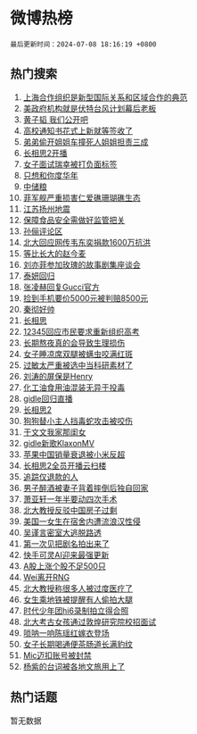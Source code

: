 # 微博热榜

`最后更新时间：2024-07-08 18:16:19 +0800`

## 热门搜索

1. [上海合作组织是新型国际关系和区域合作的典范](https://m.weibo.cn/search?containerid=100103type%3D1%26t%3D10%26q%3D%23%E4%B8%8A%E6%B5%B7%E5%90%88%E4%BD%9C%E7%BB%84%E7%BB%87%E6%98%AF%E6%96%B0%E5%9E%8B%E5%9B%BD%E9%99%85%E5%85%B3%E7%B3%BB%E5%92%8C%E5%8C%BA%E5%9F%9F%E5%90%88%E4%BD%9C%E7%9A%84%E5%85%B8%E8%8C%83%23&stream_entry_id=51&isnewpage=1&extparam=seat%3D1%26pos%3D0%26filter_type%3Drealtimehot%26stream_entry_id%3D51%26dgr%3D0%26q%3D%2523%25E4%25B8%258A%25E6%25B5%25B7%25E5%2590%2588%25E4%25BD%259C%25E7%25BB%2584%25E7%25BB%2587%25E6%2598%25AF%25E6%2596%25B0%25E5%259E%258B%25E5%259B%25BD%25E9%2599%2585%25E5%2585%25B3%25E7%25B3%25BB%25E5%2592%258C%25E5%258C%25BA%25E5%259F%259F%25E5%2590%2588%25E4%25BD%259C%25E7%259A%2584%25E5%2585%25B8%25E8%258C%2583%2523%26c_type%3D51%26cate%3D10103%26display_time%3D1720433778%26pre_seqid%3D17204337781770728275)
1. [美政府机构就是伏特台风计划幕后老板](https://m.weibo.cn/search?containerid=100103type%3D1%26t%3D10%26q%3D%23%E7%BE%8E%E6%94%BF%E5%BA%9C%E6%9C%BA%E6%9E%84%E5%B0%B1%E6%98%AF%E4%BC%8F%E7%89%B9%E5%8F%B0%E9%A3%8E%E8%AE%A1%E5%88%92%E5%B9%95%E5%90%8E%E8%80%81%E6%9D%BF%23&stream_entry_id=31&isnewpage=1&extparam=seat%3D1%26flag%3D1%26filter_type%3Drealtimehot%26c_type%3D31%26lcate%3D5001%26cate%3D5001%26realpos%3D1%26q%3D%2523%25E7%25BE%258E%25E6%2594%25BF%25E5%25BA%259C%25E6%259C%25BA%25E6%259E%2584%25E5%25B0%25B1%25E6%2598%25AF%25E4%25BC%258F%25E7%2589%25B9%25E5%258F%25B0%25E9%25A3%258E%25E8%25AE%25A1%25E5%2588%2592%25E5%25B9%2595%25E5%2590%258E%25E8%2580%2581%25E6%259D%25BF%2523%26dgr%3D0%26band_rank%3D1%26pos%3D0%26stream_entry_id%3D31%26display_time%3D1720433778%26pre_seqid%3D17204337781770728275)
1. [黄子韬 我们公开吧](https://m.weibo.cn/search?containerid=100103type%3D1%26t%3D10%26q%3D%E9%BB%84%E5%AD%90%E9%9F%AC+%E6%88%91%E4%BB%AC%E5%85%AC%E5%BC%80%E5%90%A7&stream_entry_id=31&isnewpage=1&extparam=seat%3D1%26flag%3D2%26filter_type%3Drealtimehot%26c_type%3D31%26lcate%3D5001%26cate%3D5001%26realpos%3D2%26q%3D%25E9%25BB%2584%25E5%25AD%2590%25E9%259F%25AC%2520%25E6%2588%2591%25E4%25BB%25AC%25E5%2585%25AC%25E5%25BC%2580%25E5%2590%25A7%26dgr%3D0%26band_rank%3D2%26pos%3D1%26stream_entry_id%3D31%26display_time%3D1720433778%26pre_seqid%3D17204337781770728275)
1. [高校通知书花式上新就等签收了](https://m.weibo.cn/search?containerid=100103type%3D1%26t%3D10%26q%3D%23%E9%AB%98%E6%A0%A1%E9%80%9A%E7%9F%A5%E4%B9%A6%E8%8A%B1%E5%BC%8F%E4%B8%8A%E6%96%B0%E5%B0%B1%E7%AD%89%E7%AD%BE%E6%94%B6%E4%BA%86%23&stream_entry_id=31&isnewpage=1&extparam=seat%3D1%26flag%3D0%26filter_type%3Drealtimehot%26c_type%3D31%26lcate%3D5001%26cate%3D5001%26realpos%3D3%26q%3D%2523%25E9%25AB%2598%25E6%25A0%25A1%25E9%2580%259A%25E7%259F%25A5%25E4%25B9%25A6%25E8%258A%25B1%25E5%25BC%258F%25E4%25B8%258A%25E6%2596%25B0%25E5%25B0%25B1%25E7%25AD%2589%25E7%25AD%25BE%25E6%2594%25B6%25E4%25BA%2586%2523%26dgr%3D0%26band_rank%3D3%26pos%3D2%26stream_entry_id%3D31%26display_time%3D1720433778%26pre_seqid%3D17204337781770728275)
1. [弟弟偷开姐姐车撞死人姐姐担责三成](https://m.weibo.cn/search?containerid=100103type%3D1%26t%3D10%26q%3D%23%E5%BC%9F%E5%BC%9F%E5%81%B7%E5%BC%80%E5%A7%90%E5%A7%90%E8%BD%A6%E6%92%9E%E6%AD%BB%E4%BA%BA%E5%A7%90%E5%A7%90%E6%8B%85%E8%B4%A3%E4%B8%89%E6%88%90%23&stream_entry_id=31&isnewpage=1&extparam=seat%3D1%26flag%3D1%26filter_type%3Drealtimehot%26c_type%3D31%26lcate%3D5001%26cate%3D5001%26realpos%3D4%26q%3D%2523%25E5%25BC%259F%25E5%25BC%259F%25E5%2581%25B7%25E5%25BC%2580%25E5%25A7%2590%25E5%25A7%2590%25E8%25BD%25A6%25E6%2592%259E%25E6%25AD%25BB%25E4%25BA%25BA%25E5%25A7%2590%25E5%25A7%2590%25E6%258B%2585%25E8%25B4%25A3%25E4%25B8%2589%25E6%2588%2590%2523%26dgr%3D0%26band_rank%3D4%26pos%3D3%26stream_entry_id%3D31%26display_time%3D1720433778%26pre_seqid%3D17204337781770728275)
1. [长相思2开播](https://m.weibo.cn/search?containerid=100103type%3D1%26t%3D10%26q%3D%E9%95%BF%E7%9B%B8%E6%80%9D2%E5%BC%80%E6%92%AD&stream_entry_id=31&isnewpage=1&extparam=seat%3D1%26flag%3D1%26filter_type%3Drealtimehot%26c_type%3D31%26lcate%3D5001%26cate%3D5001%26realpos%3D5%26q%3D%25E9%2595%25BF%25E7%259B%25B8%25E6%2580%259D2%25E5%25BC%2580%25E6%2592%25AD%26dgr%3D0%26band_rank%3D5%26pos%3D4%26stream_entry_id%3D31%26display_time%3D1720433778%26pre_seqid%3D17204337781770728275)
1. [女子面试瑞幸被打负面标签](https://m.weibo.cn/search?containerid=100103type%3D1%26t%3D10%26q%3D%23%E5%A5%B3%E5%AD%90%E9%9D%A2%E8%AF%95%E7%91%9E%E5%B9%B8%E8%A2%AB%E6%89%93%E8%B4%9F%E9%9D%A2%E6%A0%87%E7%AD%BE%23&stream_entry_id=31&isnewpage=1&extparam=seat%3D1%26flag%3D2%26filter_type%3Drealtimehot%26c_type%3D31%26lcate%3D5001%26cate%3D5001%26realpos%3D6%26q%3D%2523%25E5%25A5%25B3%25E5%25AD%2590%25E9%259D%25A2%25E8%25AF%2595%25E7%2591%259E%25E5%25B9%25B8%25E8%25A2%25AB%25E6%2589%2593%25E8%25B4%259F%25E9%259D%25A2%25E6%25A0%2587%25E7%25AD%25BE%2523%26dgr%3D0%26band_rank%3D6%26pos%3D5%26stream_entry_id%3D31%26display_time%3D1720433778%26pre_seqid%3D17204337781770728275)
1. [只想和你度华年](https://m.weibo.cn/search?containerid=100103type%3D1%26t%3D10%26q%3D%23%E5%8F%AA%E6%83%B3%E5%92%8C%E4%BD%A0%E5%BA%A6%E5%8D%8E%E5%B9%B4%23&stream_entry_id=31&isnewpage=1&extparam=seat%3D1%26filter_type%3Drealtimehot%26c_type%3D31%26lcate%3D5001%26cate%3D5001%26is_ad_pos%3D1%26adid%3D245337%26stream_entry_id%3D31%26dgr%3D0%26band_rank%3D7%26pos%3D6%26q%3D%2523%25E5%258F%25AA%25E6%2583%25B3%25E5%2592%258C%25E4%25BD%25A0%25E5%25BA%25A6%25E5%258D%258E%25E5%25B9%25B4%2523%26display_time%3D1720433778%26pre_seqid%3D17204337781770728275)
1. [中储粮](https://m.weibo.cn/search?containerid=100103type%3D1%26t%3D10%26q%3D%E4%B8%AD%E5%82%A8%E7%B2%AE&stream_entry_id=31&isnewpage=1&extparam=seat%3D1%26flag%3D16%26filter_type%3Drealtimehot%26c_type%3D31%26lcate%3D5001%26cate%3D5001%26realpos%3D7%26q%3D%25E4%25B8%25AD%25E5%2582%25A8%25E7%25B2%25AE%26dgr%3D0%26band_rank%3D7%26pos%3D7%26stream_entry_id%3D31%26display_time%3D1720433778%26pre_seqid%3D17204337781770728275)
1. [菲军舰严重损害仁爱礁珊瑚礁生态](https://m.weibo.cn/search?containerid=100103type%3D1%26t%3D10%26q%3D%23%E8%8F%B2%E5%86%9B%E8%88%B0%E4%B8%A5%E9%87%8D%E6%8D%9F%E5%AE%B3%E4%BB%81%E7%88%B1%E7%A4%81%E7%8F%8A%E7%91%9A%E7%A4%81%E7%94%9F%E6%80%81%23&stream_entry_id=31&isnewpage=1&extparam=seat%3D1%26flag%3D1%26filter_type%3Drealtimehot%26c_type%3D31%26lcate%3D5001%26cate%3D5001%26realpos%3D8%26q%3D%2523%25E8%258F%25B2%25E5%2586%259B%25E8%2588%25B0%25E4%25B8%25A5%25E9%2587%258D%25E6%258D%259F%25E5%25AE%25B3%25E4%25BB%2581%25E7%2588%25B1%25E7%25A4%2581%25E7%258F%258A%25E7%2591%259A%25E7%25A4%2581%25E7%2594%259F%25E6%2580%2581%2523%26dgr%3D0%26band_rank%3D8%26pos%3D8%26stream_entry_id%3D31%26display_time%3D1720433778%26pre_seqid%3D17204337781770728275)
1. [江苏扬州地震](https://m.weibo.cn/search?containerid=100103type%3D1%26t%3D10%26q%3D%E6%B1%9F%E8%8B%8F%E6%89%AC%E5%B7%9E%E5%9C%B0%E9%9C%87&stream_entry_id=31&isnewpage=1&extparam=seat%3D1%26flag%3D0%26filter_type%3Drealtimehot%26c_type%3D31%26lcate%3D5001%26cate%3D5001%26realpos%3D9%26q%3D%25E6%25B1%259F%25E8%258B%258F%25E6%2589%25AC%25E5%25B7%259E%25E5%259C%25B0%25E9%259C%2587%26dgr%3D0%26band_rank%3D9%26pos%3D9%26stream_entry_id%3D31%26display_time%3D1720433778%26pre_seqid%3D17204337781770728275)
1. [保障食品安全需做好监管把关](https://m.weibo.cn/search?containerid=100103type%3D1%26t%3D10%26q%3D%23%E4%BF%9D%E9%9A%9C%E9%A3%9F%E5%93%81%E5%AE%89%E5%85%A8%E9%9C%80%E5%81%9A%E5%A5%BD%E7%9B%91%E7%AE%A1%E6%8A%8A%E5%85%B3%23&stream_entry_id=31&isnewpage=1&extparam=seat%3D1%26flag%3D1%26filter_type%3Drealtimehot%26c_type%3D31%26lcate%3D5001%26cate%3D5001%26realpos%3D10%26q%3D%2523%25E4%25BF%259D%25E9%259A%259C%25E9%25A3%259F%25E5%2593%2581%25E5%25AE%2589%25E5%2585%25A8%25E9%259C%2580%25E5%2581%259A%25E5%25A5%25BD%25E7%259B%2591%25E7%25AE%25A1%25E6%258A%258A%25E5%2585%25B3%2523%26dgr%3D0%26band_rank%3D10%26pos%3D10%26stream_entry_id%3D31%26display_time%3D1720433778%26pre_seqid%3D17204337781770728275)
1. [孙俪评论区](https://m.weibo.cn/search?containerid=100103type%3D1%26t%3D10%26q%3D%E5%AD%99%E4%BF%AA%E8%AF%84%E8%AE%BA%E5%8C%BA&stream_entry_id=31&isnewpage=1&extparam=seat%3D1%26flag%3D1%26filter_type%3Drealtimehot%26c_type%3D31%26lcate%3D5001%26cate%3D5001%26realpos%3D11%26q%3D%25E5%25AD%2599%25E4%25BF%25AA%25E8%25AF%2584%25E8%25AE%25BA%25E5%258C%25BA%26dgr%3D0%26band_rank%3D11%26pos%3D11%26stream_entry_id%3D31%26display_time%3D1720433778%26pre_seqid%3D17204337781770728275)
1. [北大回应网传韦东奕捐款1600万抗洪](https://m.weibo.cn/search?containerid=100103type%3D1%26t%3D10%26q%3D%23%E5%8C%97%E5%A4%A7%E5%9B%9E%E5%BA%94%E7%BD%91%E4%BC%A0%E9%9F%A6%E4%B8%9C%E5%A5%95%E6%8D%90%E6%AC%BE1600%E4%B8%87%E6%8A%97%E6%B4%AA%23&stream_entry_id=31&isnewpage=1&extparam=seat%3D1%26flag%3D1%26filter_type%3Drealtimehot%26c_type%3D31%26lcate%3D5001%26cate%3D5001%26realpos%3D12%26q%3D%2523%25E5%258C%2597%25E5%25A4%25A7%25E5%259B%259E%25E5%25BA%2594%25E7%25BD%2591%25E4%25BC%25A0%25E9%259F%25A6%25E4%25B8%259C%25E5%25A5%2595%25E6%258D%2590%25E6%25AC%25BE1600%25E4%25B8%2587%25E6%258A%2597%25E6%25B4%25AA%2523%26dgr%3D0%26band_rank%3D12%26pos%3D12%26stream_entry_id%3D31%26display_time%3D1720433778%26pre_seqid%3D17204337781770728275)
1. [等比长大的赵今麦](https://m.weibo.cn/search?containerid=100103type%3D1%26t%3D10%26q%3D%E7%AD%89%E6%AF%94%E9%95%BF%E5%A4%A7%E7%9A%84%E8%B5%B5%E4%BB%8A%E9%BA%A6&stream_entry_id=31&isnewpage=1&extparam=seat%3D1%26flag%3D1%26filter_type%3Drealtimehot%26c_type%3D31%26lcate%3D5001%26cate%3D5001%26realpos%3D13%26q%3D%25E7%25AD%2589%25E6%25AF%2594%25E9%2595%25BF%25E5%25A4%25A7%25E7%259A%2584%25E8%25B5%25B5%25E4%25BB%258A%25E9%25BA%25A6%26dgr%3D0%26band_rank%3D13%26pos%3D13%26stream_entry_id%3D31%26display_time%3D1720433778%26pre_seqid%3D17204337781770728275)
1. [刘亦菲参加玫瑰的故事剧集座谈会](https://m.weibo.cn/search?containerid=100103type%3D1%26t%3D10%26q%3D%E5%88%98%E4%BA%A6%E8%8F%B2%E5%8F%82%E5%8A%A0%E7%8E%AB%E7%91%B0%E7%9A%84%E6%95%85%E4%BA%8B%E5%89%A7%E9%9B%86%E5%BA%A7%E8%B0%88%E4%BC%9A&stream_entry_id=31&isnewpage=1&extparam=seat%3D1%26flag%3D0%26filter_type%3Drealtimehot%26c_type%3D31%26lcate%3D5001%26cate%3D5001%26realpos%3D14%26q%3D%25E5%2588%2598%25E4%25BA%25A6%25E8%258F%25B2%25E5%258F%2582%25E5%258A%25A0%25E7%258E%25AB%25E7%2591%25B0%25E7%259A%2584%25E6%2595%2585%25E4%25BA%258B%25E5%2589%25A7%25E9%259B%2586%25E5%25BA%25A7%25E8%25B0%2588%25E4%25BC%259A%26dgr%3D0%26band_rank%3D14%26pos%3D14%26stream_entry_id%3D31%26display_time%3D1720433778%26pre_seqid%3D17204337781770728275)
1. [泰妍回归](https://m.weibo.cn/search?containerid=100103type%3D1%26t%3D10%26q%3D%E6%B3%B0%E5%A6%8D%E5%9B%9E%E5%BD%92&stream_entry_id=31&isnewpage=1&extparam=seat%3D1%26flag%3D1%26filter_type%3Drealtimehot%26c_type%3D31%26lcate%3D5001%26cate%3D5001%26realpos%3D15%26q%3D%25E6%25B3%25B0%25E5%25A6%258D%25E5%259B%259E%25E5%25BD%2592%26dgr%3D0%26band_rank%3D15%26pos%3D15%26stream_entry_id%3D31%26display_time%3D1720433778%26pre_seqid%3D17204337781770728275)
1. [张凌赫回复Gucci官方](https://m.weibo.cn/search?containerid=100103type%3D1%26t%3D10%26q%3D%23%E5%BC%A0%E5%87%8C%E8%B5%AB%E5%9B%9E%E5%A4%8DGucci%E5%AE%98%E6%96%B9%23&stream_entry_id=31&isnewpage=1&extparam=seat%3D1%26flag%3D1%26filter_type%3Drealtimehot%26c_type%3D31%26lcate%3D5001%26cate%3D5001%26realpos%3D16%26q%3D%2523%25E5%25BC%25A0%25E5%2587%258C%25E8%25B5%25AB%25E5%259B%259E%25E5%25A4%258DGucci%25E5%25AE%2598%25E6%2596%25B9%2523%26dgr%3D0%26band_rank%3D16%26pos%3D16%26stream_entry_id%3D31%26display_time%3D1720433778%26pre_seqid%3D17204337781770728275)
1. [捡到手机要价5000元被判赔8500元](https://m.weibo.cn/search?containerid=100103type%3D1%26t%3D10%26q%3D%23%E6%8D%A1%E5%88%B0%E6%89%8B%E6%9C%BA%E8%A6%81%E4%BB%B75000%E5%85%83%E8%A2%AB%E5%88%A4%E8%B5%948500%E5%85%83%23&stream_entry_id=31&isnewpage=1&extparam=seat%3D1%26flag%3D0%26filter_type%3Drealtimehot%26c_type%3D31%26lcate%3D5001%26cate%3D5001%26realpos%3D17%26q%3D%2523%25E6%258D%25A1%25E5%2588%25B0%25E6%2589%258B%25E6%259C%25BA%25E8%25A6%2581%25E4%25BB%25B75000%25E5%2585%2583%25E8%25A2%25AB%25E5%2588%25A4%25E8%25B5%25948500%25E5%2585%2583%2523%26dgr%3D0%26band_rank%3D17%26pos%3D17%26stream_entry_id%3D31%26display_time%3D1720433778%26pre_seqid%3D17204337781770728275)
1. [秦彻好帅](https://m.weibo.cn/search?containerid=100103type%3D1%26t%3D10%26q%3D%E7%A7%A6%E5%BD%BB%E5%A5%BD%E5%B8%85&stream_entry_id=31&isnewpage=1&extparam=seat%3D1%26flag%3D1%26filter_type%3Drealtimehot%26c_type%3D31%26lcate%3D5001%26cate%3D5001%26realpos%3D18%26q%3D%25E7%25A7%25A6%25E5%25BD%25BB%25E5%25A5%25BD%25E5%25B8%2585%26dgr%3D0%26band_rank%3D18%26pos%3D18%26stream_entry_id%3D31%26display_time%3D1720433778%26pre_seqid%3D17204337781770728275)
1. [长相思](https://m.weibo.cn/search?containerid=100103type%3D1%26t%3D10%26q%3D%E9%95%BF%E7%9B%B8%E6%80%9D&stream_entry_id=31&isnewpage=1&extparam=seat%3D1%26flag%3D0%26filter_type%3Drealtimehot%26c_type%3D31%26lcate%3D5001%26cate%3D5001%26realpos%3D19%26q%3D%25E9%2595%25BF%25E7%259B%25B8%25E6%2580%259D%26dgr%3D0%26band_rank%3D19%26pos%3D19%26stream_entry_id%3D31%26display_time%3D1720433778%26pre_seqid%3D17204337781770728275)
1. [12345回应市民要求重新组织高考](https://m.weibo.cn/search?containerid=100103type%3D1%26t%3D10%26q%3D%2312345%E5%9B%9E%E5%BA%94%E5%B8%82%E6%B0%91%E8%A6%81%E6%B1%82%E9%87%8D%E6%96%B0%E7%BB%84%E7%BB%87%E9%AB%98%E8%80%83%23&stream_entry_id=31&isnewpage=1&extparam=seat%3D1%26flag%3D1%26filter_type%3Drealtimehot%26c_type%3D31%26lcate%3D5001%26cate%3D5001%26realpos%3D20%26q%3D%252312345%25E5%259B%259E%25E5%25BA%2594%25E5%25B8%2582%25E6%25B0%2591%25E8%25A6%2581%25E6%25B1%2582%25E9%2587%258D%25E6%2596%25B0%25E7%25BB%2584%25E7%25BB%2587%25E9%25AB%2598%25E8%2580%2583%2523%26dgr%3D0%26band_rank%3D20%26pos%3D20%26stream_entry_id%3D31%26display_time%3D1720433778%26pre_seqid%3D17204337781770728275)
1. [长期熬夜真的会导致生理损伤](https://m.weibo.cn/search?containerid=100103type%3D1%26t%3D10%26q%3D%23%E9%95%BF%E6%9C%9F%E7%86%AC%E5%A4%9C%E7%9C%9F%E7%9A%84%E4%BC%9A%E5%AF%BC%E8%87%B4%E7%94%9F%E7%90%86%E6%8D%9F%E4%BC%A4%23&stream_entry_id=31&isnewpage=1&extparam=seat%3D1%26flag%3D0%26filter_type%3Drealtimehot%26c_type%3D31%26lcate%3D5001%26cate%3D5001%26realpos%3D21%26q%3D%2523%25E9%2595%25BF%25E6%259C%259F%25E7%2586%25AC%25E5%25A4%259C%25E7%259C%259F%25E7%259A%2584%25E4%25BC%259A%25E5%25AF%25BC%25E8%2587%25B4%25E7%2594%259F%25E7%2590%2586%25E6%258D%259F%25E4%25BC%25A4%2523%26dgr%3D0%26band_rank%3D21%26pos%3D21%26stream_entry_id%3D31%26display_time%3D1720433778%26pre_seqid%3D17204337781770728275)
1. [女子睡凉席双腿被螨虫咬满红斑](https://m.weibo.cn/search?containerid=100103type%3D1%26t%3D10%26q%3D%23%E5%A5%B3%E5%AD%90%E7%9D%A1%E5%87%89%E5%B8%AD%E5%8F%8C%E8%85%BF%E8%A2%AB%E8%9E%A8%E8%99%AB%E5%92%AC%E6%BB%A1%E7%BA%A2%E6%96%91%23&stream_entry_id=31&isnewpage=1&extparam=seat%3D1%26flag%3D0%26filter_type%3Drealtimehot%26c_type%3D31%26lcate%3D5001%26cate%3D5001%26realpos%3D22%26q%3D%2523%25E5%25A5%25B3%25E5%25AD%2590%25E7%259D%25A1%25E5%2587%2589%25E5%25B8%25AD%25E5%258F%258C%25E8%2585%25BF%25E8%25A2%25AB%25E8%259E%25A8%25E8%2599%25AB%25E5%2592%25AC%25E6%25BB%25A1%25E7%25BA%25A2%25E6%2596%2591%2523%26dgr%3D0%26band_rank%3D22%26pos%3D22%26stream_entry_id%3D31%26display_time%3D1720433778%26pre_seqid%3D17204337781770728275)
1. [过敏太严重被选中当科研素材了](https://m.weibo.cn/search?containerid=100103type%3D1%26t%3D10%26q%3D%23%E8%BF%87%E6%95%8F%E5%A4%AA%E4%B8%A5%E9%87%8D%E8%A2%AB%E9%80%89%E4%B8%AD%E5%BD%93%E7%A7%91%E7%A0%94%E7%B4%A0%E6%9D%90%E4%BA%86%23&stream_entry_id=31&isnewpage=1&extparam=seat%3D1%26flag%3D1%26filter_type%3Drealtimehot%26c_type%3D31%26lcate%3D5001%26cate%3D5001%26realpos%3D23%26q%3D%2523%25E8%25BF%2587%25E6%2595%258F%25E5%25A4%25AA%25E4%25B8%25A5%25E9%2587%258D%25E8%25A2%25AB%25E9%2580%2589%25E4%25B8%25AD%25E5%25BD%2593%25E7%25A7%2591%25E7%25A0%2594%25E7%25B4%25A0%25E6%259D%2590%25E4%25BA%2586%2523%26dgr%3D0%26band_rank%3D23%26pos%3D23%26stream_entry_id%3D31%26display_time%3D1720433778%26pre_seqid%3D17204337781770728275)
1. [刘涛的屏保是Henry](https://m.weibo.cn/search?containerid=100103type%3D1%26t%3D10%26q%3D%23%E5%88%98%E6%B6%9B%E7%9A%84%E5%B1%8F%E4%BF%9D%E6%98%AFHenry%23&stream_entry_id=31&isnewpage=1&extparam=seat%3D1%26flag%3D2%26filter_type%3Drealtimehot%26c_type%3D31%26lcate%3D5001%26cate%3D5001%26realpos%3D24%26q%3D%2523%25E5%2588%2598%25E6%25B6%259B%25E7%259A%2584%25E5%25B1%258F%25E4%25BF%259D%25E6%2598%25AFHenry%2523%26dgr%3D0%26band_rank%3D24%26pos%3D24%26stream_entry_id%3D31%26display_time%3D1720433778%26pre_seqid%3D17204337781770728275)
1. [化工油食用油混装无异于投毒](https://m.weibo.cn/search?containerid=100103type%3D1%26t%3D10%26q%3D%23%E5%8C%96%E5%B7%A5%E6%B2%B9%E9%A3%9F%E7%94%A8%E6%B2%B9%E6%B7%B7%E8%A3%85%E6%97%A0%E5%BC%82%E4%BA%8E%E6%8A%95%E6%AF%92%23&stream_entry_id=31&isnewpage=1&extparam=seat%3D1%26flag%3D0%26filter_type%3Drealtimehot%26c_type%3D31%26lcate%3D5001%26cate%3D5001%26realpos%3D25%26q%3D%2523%25E5%258C%2596%25E5%25B7%25A5%25E6%25B2%25B9%25E9%25A3%259F%25E7%2594%25A8%25E6%25B2%25B9%25E6%25B7%25B7%25E8%25A3%2585%25E6%2597%25A0%25E5%25BC%2582%25E4%25BA%258E%25E6%258A%2595%25E6%25AF%2592%2523%26dgr%3D0%26band_rank%3D25%26pos%3D25%26stream_entry_id%3D31%26display_time%3D1720433778%26pre_seqid%3D17204337781770728275)
1. [gidle回归直播](https://m.weibo.cn/search?containerid=100103type%3D1%26t%3D10%26q%3Dgidle%E5%9B%9E%E5%BD%92%E7%9B%B4%E6%92%AD&stream_entry_id=31&isnewpage=1&extparam=seat%3D1%26flag%3D0%26filter_type%3Drealtimehot%26c_type%3D31%26lcate%3D5001%26cate%3D5001%26realpos%3D26%26q%3Dgidle%25E5%259B%259E%25E5%25BD%2592%25E7%259B%25B4%25E6%2592%25AD%26dgr%3D0%26band_rank%3D26%26pos%3D26%26stream_entry_id%3D31%26display_time%3D1720433778%26pre_seqid%3D17204337781770728275)
1. [长相思2](https://m.weibo.cn/search?containerid=100103type%3D1%26t%3D10%26q%3D%E9%95%BF%E7%9B%B8%E6%80%9D2&stream_entry_id=31&isnewpage=1&extparam=seat%3D1%26flag%3D1%26filter_type%3Drealtimehot%26c_type%3D31%26lcate%3D5001%26cate%3D5001%26realpos%3D27%26q%3D%25E9%2595%25BF%25E7%259B%25B8%25E6%2580%259D2%26dgr%3D0%26band_rank%3D27%26pos%3D27%26stream_entry_id%3D31%26display_time%3D1720433778%26pre_seqid%3D17204337781770728275)
1. [狗狗替小主人挡毒蛇攻击被咬伤](https://m.weibo.cn/search?containerid=100103type%3D1%26t%3D10%26q%3D%23%E7%8B%97%E7%8B%97%E6%9B%BF%E5%B0%8F%E4%B8%BB%E4%BA%BA%E6%8C%A1%E6%AF%92%E8%9B%87%E6%94%BB%E5%87%BB%E8%A2%AB%E5%92%AC%E4%BC%A4%23&stream_entry_id=31&isnewpage=1&extparam=seat%3D1%26flag%3D1%26filter_type%3Drealtimehot%26c_type%3D31%26lcate%3D5001%26cate%3D5001%26realpos%3D28%26q%3D%2523%25E7%258B%2597%25E7%258B%2597%25E6%259B%25BF%25E5%25B0%258F%25E4%25B8%25BB%25E4%25BA%25BA%25E6%258C%25A1%25E6%25AF%2592%25E8%259B%2587%25E6%2594%25BB%25E5%2587%25BB%25E8%25A2%25AB%25E5%2592%25AC%25E4%25BC%25A4%2523%26dgr%3D0%26band_rank%3D28%26pos%3D28%26stream_entry_id%3D31%26display_time%3D1720433778%26pre_seqid%3D17204337781770728275)
1. [于文文我家那闺女](https://m.weibo.cn/search?containerid=100103type%3D1%26t%3D10%26q%3D%23%E4%BA%8E%E6%96%87%E6%96%87%E6%88%91%E5%AE%B6%E9%82%A3%E9%97%BA%E5%A5%B3%23&stream_entry_id=31&isnewpage=1&extparam=seat%3D1%26flag%3D1%26filter_type%3Drealtimehot%26c_type%3D31%26lcate%3D5001%26cate%3D5001%26realpos%3D29%26q%3D%2523%25E4%25BA%258E%25E6%2596%2587%25E6%2596%2587%25E6%2588%2591%25E5%25AE%25B6%25E9%2582%25A3%25E9%2597%25BA%25E5%25A5%25B3%2523%26dgr%3D0%26band_rank%3D29%26pos%3D29%26stream_entry_id%3D31%26display_time%3D1720433778%26pre_seqid%3D17204337781770728275)
1. [gidle新歌KlaxonMV](https://m.weibo.cn/search?containerid=100103type%3D1%26t%3D10%26q%3D%23gidle%E6%96%B0%E6%AD%8CKlaxonMV%23&stream_entry_id=31&isnewpage=1&extparam=seat%3D1%26flag%3D1%26filter_type%3Drealtimehot%26c_type%3D31%26lcate%3D5001%26cate%3D5001%26realpos%3D30%26q%3D%2523gidle%25E6%2596%25B0%25E6%25AD%258CKlaxonMV%2523%26dgr%3D0%26band_rank%3D30%26pos%3D30%26stream_entry_id%3D31%26display_time%3D1720433778%26pre_seqid%3D17204337781770728275)
1. [苹果中国销量衰退被小米反超](https://m.weibo.cn/search?containerid=100103type%3D1%26t%3D10%26q%3D%23%E8%8B%B9%E6%9E%9C%E4%B8%AD%E5%9B%BD%E9%94%80%E9%87%8F%E8%A1%B0%E9%80%80%E8%A2%AB%E5%B0%8F%E7%B1%B3%E5%8F%8D%E8%B6%85%23&stream_entry_id=31&isnewpage=1&extparam=seat%3D1%26flag%3D0%26filter_type%3Drealtimehot%26c_type%3D31%26lcate%3D5001%26cate%3D5001%26realpos%3D31%26q%3D%2523%25E8%258B%25B9%25E6%259E%259C%25E4%25B8%25AD%25E5%259B%25BD%25E9%2594%2580%25E9%2587%258F%25E8%25A1%25B0%25E9%2580%2580%25E8%25A2%25AB%25E5%25B0%258F%25E7%25B1%25B3%25E5%258F%258D%25E8%25B6%2585%2523%26dgr%3D0%26band_rank%3D31%26pos%3D31%26stream_entry_id%3D31%26display_time%3D1720433778%26pre_seqid%3D17204337781770728275)
1. [长相思2全员开播云扫楼](https://m.weibo.cn/search?containerid=100103type%3D1%26t%3D10%26q%3D%23%E9%95%BF%E7%9B%B8%E6%80%9D2%E5%85%A8%E5%91%98%E5%BC%80%E6%92%AD%E4%BA%91%E6%89%AB%E6%A5%BC%23&stream_entry_id=31&isnewpage=1&extparam=seat%3D1%26flag%3D1%26filter_type%3Drealtimehot%26c_type%3D31%26lcate%3D5001%26cate%3D5001%26realpos%3D32%26q%3D%2523%25E9%2595%25BF%25E7%259B%25B8%25E6%2580%259D2%25E5%2585%25A8%25E5%2591%2598%25E5%25BC%2580%25E6%2592%25AD%25E4%25BA%2591%25E6%2589%25AB%25E6%25A5%25BC%2523%26dgr%3D0%26band_rank%3D32%26pos%3D32%26stream_entry_id%3D31%26display_time%3D1720433778%26pre_seqid%3D17204337781770728275)
1. [追踪仅退款的人](https://m.weibo.cn/search?containerid=100103type%3D1%26t%3D10%26q%3D%E8%BF%BD%E8%B8%AA%E4%BB%85%E9%80%80%E6%AC%BE%E7%9A%84%E4%BA%BA&stream_entry_id=31&isnewpage=1&extparam=seat%3D1%26flag%3D0%26filter_type%3Drealtimehot%26c_type%3D31%26lcate%3D5001%26cate%3D5001%26realpos%3D33%26q%3D%25E8%25BF%25BD%25E8%25B8%25AA%25E4%25BB%2585%25E9%2580%2580%25E6%25AC%25BE%25E7%259A%2584%25E4%25BA%25BA%26dgr%3D0%26band_rank%3D33%26pos%3D33%26stream_entry_id%3D31%26display_time%3D1720433778%26pre_seqid%3D17204337781770728275)
1. [男子醉酒被妻子背着摔倒后独自回家](https://m.weibo.cn/search?containerid=100103type%3D1%26t%3D10%26q%3D%23%E7%94%B7%E5%AD%90%E9%86%89%E9%85%92%E8%A2%AB%E5%A6%BB%E5%AD%90%E8%83%8C%E7%9D%80%E6%91%94%E5%80%92%E5%90%8E%E7%8B%AC%E8%87%AA%E5%9B%9E%E5%AE%B6%23&stream_entry_id=31&isnewpage=1&extparam=seat%3D1%26flag%3D1%26filter_type%3Drealtimehot%26c_type%3D31%26lcate%3D5001%26cate%3D5001%26realpos%3D34%26q%3D%2523%25E7%2594%25B7%25E5%25AD%2590%25E9%2586%2589%25E9%2585%2592%25E8%25A2%25AB%25E5%25A6%25BB%25E5%25AD%2590%25E8%2583%258C%25E7%259D%2580%25E6%2591%2594%25E5%2580%2592%25E5%2590%258E%25E7%258B%25AC%25E8%2587%25AA%25E5%259B%259E%25E5%25AE%25B6%2523%26dgr%3D0%26band_rank%3D34%26pos%3D34%26stream_entry_id%3D31%26display_time%3D1720433778%26pre_seqid%3D17204337781770728275)
1. [萧亚轩一年半要动四次手术](https://m.weibo.cn/search?containerid=100103type%3D1%26t%3D10%26q%3D%23%E8%90%A7%E4%BA%9A%E8%BD%A9%E4%B8%80%E5%B9%B4%E5%8D%8A%E8%A6%81%E5%8A%A8%E5%9B%9B%E6%AC%A1%E6%89%8B%E6%9C%AF%23&stream_entry_id=31&isnewpage=1&extparam=seat%3D1%26flag%3D1%26filter_type%3Drealtimehot%26c_type%3D31%26lcate%3D5001%26cate%3D5001%26realpos%3D35%26q%3D%2523%25E8%2590%25A7%25E4%25BA%259A%25E8%25BD%25A9%25E4%25B8%2580%25E5%25B9%25B4%25E5%258D%258A%25E8%25A6%2581%25E5%258A%25A8%25E5%259B%259B%25E6%25AC%25A1%25E6%2589%258B%25E6%259C%25AF%2523%26dgr%3D0%26band_rank%3D35%26pos%3D35%26stream_entry_id%3D31%26display_time%3D1720433778%26pre_seqid%3D17204337781770728275)
1. [北大教授反驳中国房子过剩](https://m.weibo.cn/search?containerid=100103type%3D1%26t%3D10%26q%3D%23%E5%8C%97%E5%A4%A7%E6%95%99%E6%8E%88%E5%8F%8D%E9%A9%B3%E4%B8%AD%E5%9B%BD%E6%88%BF%E5%AD%90%E8%BF%87%E5%89%A9%23&stream_entry_id=31&isnewpage=1&extparam=seat%3D1%26flag%3D0%26filter_type%3Drealtimehot%26c_type%3D31%26lcate%3D5001%26cate%3D5001%26realpos%3D36%26q%3D%2523%25E5%258C%2597%25E5%25A4%25A7%25E6%2595%2599%25E6%258E%2588%25E5%258F%258D%25E9%25A9%25B3%25E4%25B8%25AD%25E5%259B%25BD%25E6%2588%25BF%25E5%25AD%2590%25E8%25BF%2587%25E5%2589%25A9%2523%26dgr%3D0%26band_rank%3D36%26pos%3D36%26stream_entry_id%3D31%26display_time%3D1720433778%26pre_seqid%3D17204337781770728275)
1. [美国一女生在宿舍内遭流浪汉性侵](https://m.weibo.cn/search?containerid=100103type%3D1%26t%3D10%26q%3D%23%E7%BE%8E%E5%9B%BD%E4%B8%80%E5%A5%B3%E7%94%9F%E5%9C%A8%E5%AE%BF%E8%88%8D%E5%86%85%E9%81%AD%E6%B5%81%E6%B5%AA%E6%B1%89%E6%80%A7%E4%BE%B5%23&stream_entry_id=31&isnewpage=1&extparam=seat%3D1%26flag%3D0%26filter_type%3Drealtimehot%26c_type%3D31%26lcate%3D5001%26cate%3D5001%26realpos%3D37%26q%3D%2523%25E7%25BE%258E%25E5%259B%25BD%25E4%25B8%2580%25E5%25A5%25B3%25E7%2594%259F%25E5%259C%25A8%25E5%25AE%25BF%25E8%2588%258D%25E5%2586%2585%25E9%2581%25AD%25E6%25B5%2581%25E6%25B5%25AA%25E6%25B1%2589%25E6%2580%25A7%25E4%25BE%25B5%2523%26dgr%3D0%26band_rank%3D37%26pos%3D37%26stream_entry_id%3D31%26display_time%3D1720433778%26pre_seqid%3D17204337781770728275)
1. [吴谨言密室大逃脱路透](https://m.weibo.cn/search?containerid=100103type%3D1%26t%3D10%26q%3D%23%E5%90%B4%E8%B0%A8%E8%A8%80%E5%AF%86%E5%AE%A4%E5%A4%A7%E9%80%83%E8%84%B1%E8%B7%AF%E9%80%8F%23&stream_entry_id=31&isnewpage=1&extparam=seat%3D1%26flag%3D0%26filter_type%3Drealtimehot%26c_type%3D31%26lcate%3D5001%26cate%3D5001%26realpos%3D38%26q%3D%2523%25E5%2590%25B4%25E8%25B0%25A8%25E8%25A8%2580%25E5%25AF%2586%25E5%25AE%25A4%25E5%25A4%25A7%25E9%2580%2583%25E8%2584%25B1%25E8%25B7%25AF%25E9%2580%258F%2523%26dgr%3D0%26band_rank%3D38%26pos%3D38%26stream_entry_id%3D31%26display_time%3D1720433778%26pre_seqid%3D17204337781770728275)
1. [第一次见把剧名拍出来了](https://m.weibo.cn/search?containerid=100103type%3D1%26t%3D10%26q%3D%23%E7%AC%AC%E4%B8%80%E6%AC%A1%E8%A7%81%E6%8A%8A%E5%89%A7%E5%90%8D%E6%8B%8D%E5%87%BA%E6%9D%A5%E4%BA%86%23&stream_entry_id=31&isnewpage=1&extparam=seat%3D1%26flag%3D0%26filter_type%3Drealtimehot%26c_type%3D31%26lcate%3D5001%26cate%3D5001%26realpos%3D39%26q%3D%2523%25E7%25AC%25AC%25E4%25B8%2580%25E6%25AC%25A1%25E8%25A7%2581%25E6%258A%258A%25E5%2589%25A7%25E5%2590%258D%25E6%258B%258D%25E5%2587%25BA%25E6%259D%25A5%25E4%25BA%2586%2523%26dgr%3D0%26band_rank%3D39%26pos%3D39%26stream_entry_id%3D31%26display_time%3D1720433778%26pre_seqid%3D17204337781770728275)
1. [快手可灵AI迎来最强更新](https://m.weibo.cn/search?containerid=100103type%3D1%26t%3D10%26q%3D%23%E5%BF%AB%E6%89%8B%E5%8F%AF%E7%81%B5AI%E8%BF%8E%E6%9D%A5%E6%9C%80%E5%BC%BA%E6%9B%B4%E6%96%B0%23&stream_entry_id=31&isnewpage=1&extparam=seat%3D1%26flag%3D0%26filter_type%3Drealtimehot%26c_type%3D31%26lcate%3D5001%26cate%3D5001%26realpos%3D40%26adid%3D245409%26stream_entry_id%3D31%26dgr%3D0%26band_rank%3D40%26pos%3D40%26q%3D%2523%25E5%25BF%25AB%25E6%2589%258B%25E5%258F%25AF%25E7%2581%25B5AI%25E8%25BF%258E%25E6%259D%25A5%25E6%259C%2580%25E5%25BC%25BA%25E6%259B%25B4%25E6%2596%25B0%2523%26display_time%3D1720433778%26pre_seqid%3D17204337781770728275)
1. [A股上涨个股不足500只](https://m.weibo.cn/search?containerid=100103type%3D1%26t%3D10%26q%3D%23A%E8%82%A1%E4%B8%8A%E6%B6%A8%E4%B8%AA%E8%82%A1%E4%B8%8D%E8%B6%B3500%E5%8F%AA%23&stream_entry_id=31&isnewpage=1&extparam=seat%3D1%26flag%3D0%26filter_type%3Drealtimehot%26c_type%3D31%26lcate%3D5001%26cate%3D5001%26realpos%3D41%26q%3D%2523A%25E8%2582%25A1%25E4%25B8%258A%25E6%25B6%25A8%25E4%25B8%25AA%25E8%2582%25A1%25E4%25B8%258D%25E8%25B6%25B3500%25E5%258F%25AA%2523%26dgr%3D0%26band_rank%3D41%26pos%3D41%26stream_entry_id%3D31%26display_time%3D1720433778%26pre_seqid%3D17204337781770728275)
1. [Wei离开RNG](https://m.weibo.cn/search?containerid=100103type%3D1%26t%3D10%26q%3D%23Wei%E7%A6%BB%E5%BC%80RNG%23&stream_entry_id=31&isnewpage=1&extparam=seat%3D1%26flag%3D1%26filter_type%3Drealtimehot%26c_type%3D31%26lcate%3D5001%26cate%3D5001%26realpos%3D42%26q%3D%2523Wei%25E7%25A6%25BB%25E5%25BC%2580RNG%2523%26dgr%3D0%26band_rank%3D42%26pos%3D42%26stream_entry_id%3D31%26display_time%3D1720433778%26pre_seqid%3D17204337781770728275)
1. [北大教授称很多人被过度医疗了](https://m.weibo.cn/search?containerid=100103type%3D1%26t%3D10%26q%3D%23%E5%8C%97%E5%A4%A7%E6%95%99%E6%8E%88%E7%A7%B0%E5%BE%88%E5%A4%9A%E4%BA%BA%E8%A2%AB%E8%BF%87%E5%BA%A6%E5%8C%BB%E7%96%97%E4%BA%86%23&stream_entry_id=31&isnewpage=1&extparam=seat%3D1%26flag%3D1%26filter_type%3Drealtimehot%26c_type%3D31%26lcate%3D5001%26cate%3D5001%26realpos%3D43%26q%3D%2523%25E5%258C%2597%25E5%25A4%25A7%25E6%2595%2599%25E6%258E%2588%25E7%25A7%25B0%25E5%25BE%2588%25E5%25A4%259A%25E4%25BA%25BA%25E8%25A2%25AB%25E8%25BF%2587%25E5%25BA%25A6%25E5%258C%25BB%25E7%2596%2597%25E4%25BA%2586%2523%26dgr%3D0%26band_rank%3D43%26pos%3D43%26stream_entry_id%3D31%26display_time%3D1720433778%26pre_seqid%3D17204337781770728275)
1. [女生乘地铁被提醒有人偷拍大腿](https://m.weibo.cn/search?containerid=100103type%3D1%26t%3D10%26q%3D%23%E5%A5%B3%E7%94%9F%E4%B9%98%E5%9C%B0%E9%93%81%E8%A2%AB%E6%8F%90%E9%86%92%E6%9C%89%E4%BA%BA%E5%81%B7%E6%8B%8D%E5%A4%A7%E8%85%BF%23&stream_entry_id=31&isnewpage=1&extparam=seat%3D1%26flag%3D1%26filter_type%3Drealtimehot%26c_type%3D31%26lcate%3D5001%26cate%3D5001%26realpos%3D44%26q%3D%2523%25E5%25A5%25B3%25E7%2594%259F%25E4%25B9%2598%25E5%259C%25B0%25E9%2593%2581%25E8%25A2%25AB%25E6%258F%2590%25E9%2586%2592%25E6%259C%2589%25E4%25BA%25BA%25E5%2581%25B7%25E6%258B%258D%25E5%25A4%25A7%25E8%2585%25BF%2523%26dgr%3D0%26band_rank%3D44%26pos%3D44%26stream_entry_id%3D31%26display_time%3D1720433778%26pre_seqid%3D17204337781770728275)
1. [时代少年团hi6录制拍立得合照](https://m.weibo.cn/search?containerid=100103type%3D1%26t%3D10%26q%3D%E6%97%B6%E4%BB%A3%E5%B0%91%E5%B9%B4%E5%9B%A2hi6%E5%BD%95%E5%88%B6%E6%8B%8D%E7%AB%8B%E5%BE%97%E5%90%88%E7%85%A7&stream_entry_id=31&isnewpage=1&extparam=seat%3D1%26flag%3D0%26filter_type%3Drealtimehot%26c_type%3D31%26lcate%3D5001%26cate%3D5001%26realpos%3D45%26q%3D%25E6%2597%25B6%25E4%25BB%25A3%25E5%25B0%2591%25E5%25B9%25B4%25E5%259B%25A2hi6%25E5%25BD%2595%25E5%2588%25B6%25E6%258B%258D%25E7%25AB%258B%25E5%25BE%2597%25E5%2590%2588%25E7%2585%25A7%26dgr%3D0%26band_rank%3D45%26pos%3D45%26stream_entry_id%3D31%26display_time%3D1720433778%26pre_seqid%3D17204337781770728275)
1. [北大考古女孩通过敦煌研究院校招面试](https://m.weibo.cn/search?containerid=100103type%3D1%26t%3D10%26q%3D%23%E5%8C%97%E5%A4%A7%E8%80%83%E5%8F%A4%E5%A5%B3%E5%AD%A9%E9%80%9A%E8%BF%87%E6%95%A6%E7%85%8C%E7%A0%94%E7%A9%B6%E9%99%A2%E6%A0%A1%E6%8B%9B%E9%9D%A2%E8%AF%95%23&stream_entry_id=31&isnewpage=1&extparam=seat%3D1%26flag%3D1%26filter_type%3Drealtimehot%26c_type%3D31%26lcate%3D5001%26cate%3D5001%26realpos%3D46%26q%3D%2523%25E5%258C%2597%25E5%25A4%25A7%25E8%2580%2583%25E5%258F%25A4%25E5%25A5%25B3%25E5%25AD%25A9%25E9%2580%259A%25E8%25BF%2587%25E6%2595%25A6%25E7%2585%258C%25E7%25A0%2594%25E7%25A9%25B6%25E9%2599%25A2%25E6%25A0%25A1%25E6%258B%259B%25E9%259D%25A2%25E8%25AF%2595%2523%26dgr%3D0%26band_rank%3D46%26pos%3D46%26stream_entry_id%3D31%26display_time%3D1720433778%26pre_seqid%3D17204337781770728275)
1. [唢呐一响陈瑶红嫁衣登场](https://m.weibo.cn/search?containerid=100103type%3D1%26t%3D10%26q%3D%23%E5%94%A2%E5%91%90%E4%B8%80%E5%93%8D%E9%99%88%E7%91%B6%E7%BA%A2%E5%AB%81%E8%A1%A3%E7%99%BB%E5%9C%BA%23&stream_entry_id=31&isnewpage=1&extparam=seat%3D1%26flag%3D1%26filter_type%3Drealtimehot%26c_type%3D31%26lcate%3D5001%26cate%3D5001%26realpos%3D47%26q%3D%2523%25E5%2594%25A2%25E5%2591%2590%25E4%25B8%2580%25E5%2593%258D%25E9%2599%2588%25E7%2591%25B6%25E7%25BA%25A2%25E5%25AB%2581%25E8%25A1%25A3%25E7%2599%25BB%25E5%259C%25BA%2523%26dgr%3D0%26band_rank%3D47%26pos%3D47%26stream_entry_id%3D31%26display_time%3D1720433778%26pre_seqid%3D17204337781770728275)
1. [女子长期喝通便茶肠道长满豹纹](https://m.weibo.cn/search?containerid=100103type%3D1%26t%3D10%26q%3D%23%E5%A5%B3%E5%AD%90%E9%95%BF%E6%9C%9F%E5%96%9D%E9%80%9A%E4%BE%BF%E8%8C%B6%E8%82%A0%E9%81%93%E9%95%BF%E6%BB%A1%E8%B1%B9%E7%BA%B9%23&stream_entry_id=31&isnewpage=1&extparam=seat%3D1%26flag%3D1%26filter_type%3Drealtimehot%26c_type%3D31%26lcate%3D5001%26cate%3D5001%26realpos%3D48%26q%3D%2523%25E5%25A5%25B3%25E5%25AD%2590%25E9%2595%25BF%25E6%259C%259F%25E5%2596%259D%25E9%2580%259A%25E4%25BE%25BF%25E8%258C%25B6%25E8%2582%25A0%25E9%2581%2593%25E9%2595%25BF%25E6%25BB%25A1%25E8%25B1%25B9%25E7%25BA%25B9%2523%26dgr%3D0%26band_rank%3D48%26pos%3D48%26stream_entry_id%3D31%26display_time%3D1720433778%26pre_seqid%3D17204337781770728275)
1. [Mic迈扣账号被封禁](https://m.weibo.cn/search?containerid=100103type%3D1%26t%3D10%26q%3D%23Mic%E8%BF%88%E6%89%A3%E8%B4%A6%E5%8F%B7%E8%A2%AB%E5%B0%81%E7%A6%81%23&stream_entry_id=31&isnewpage=1&extparam=seat%3D1%26flag%3D0%26filter_type%3Drealtimehot%26c_type%3D31%26lcate%3D5001%26cate%3D5001%26realpos%3D49%26q%3D%2523Mic%25E8%25BF%2588%25E6%2589%25A3%25E8%25B4%25A6%25E5%258F%25B7%25E8%25A2%25AB%25E5%25B0%2581%25E7%25A6%2581%2523%26dgr%3D0%26band_rank%3D49%26pos%3D49%26stream_entry_id%3D31%26display_time%3D1720433778%26pre_seqid%3D17204337781770728275)
1. [杨紫的台词被各地文旅用上了](https://m.weibo.cn/search?containerid=100103type%3D1%26t%3D10%26q%3D%23%E6%9D%A8%E7%B4%AB%E7%9A%84%E5%8F%B0%E8%AF%8D%E8%A2%AB%E5%90%84%E5%9C%B0%E6%96%87%E6%97%85%E7%94%A8%E4%B8%8A%E4%BA%86%23&stream_entry_id=31&isnewpage=1&extparam=seat%3D1%26flag%3D0%26filter_type%3Drealtimehot%26c_type%3D31%26lcate%3D5001%26cate%3D5001%26realpos%3D50%26q%3D%2523%25E6%259D%25A8%25E7%25B4%25AB%25E7%259A%2584%25E5%258F%25B0%25E8%25AF%258D%25E8%25A2%25AB%25E5%2590%2584%25E5%259C%25B0%25E6%2596%2587%25E6%2597%2585%25E7%2594%25A8%25E4%25B8%258A%25E4%25BA%2586%2523%26dgr%3D0%26band_rank%3D50%26pos%3D50%26stream_entry_id%3D31%26display_time%3D1720433778%26pre_seqid%3D17204337781770728275)

## 热门话题

暂无数据
